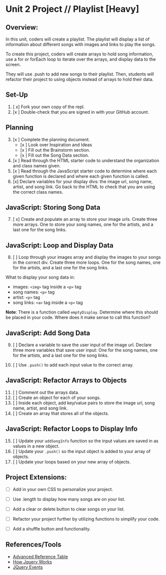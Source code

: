 # Unit 2 Project // Playlist [Heavy]

## Overview:

In this unit, coders will create a playlist. The playlist will display a list of information about different songs with images and links to play the songs. 

To create this project, coders will create arrays to hold song information, use a for or forEach loop to iterate over the arrays, and display data to the screen. 

They will use .push to add new songs to their playlist. Then, students will refactor their project to using objects instead of arrays to hold their data.


## Set-Up
1. [ x] Fork your own copy of the repl.
2. [x ] Double-check that you are signed in with your GitHub account.


## Planning
3. [x ] Complete the planning document.
   - [x ] Look over Inspiration and Ideas
   - [x ] Fill out the Brainstorm section.
   - [x ] Fill out the Song Data section.
4. [x ] Read through the HTML starter code to understand the organization and class names given.
5. [x ] Read through the JavaScript starter code to determine where each given function is declared and where each given function is called.
6. [x] Declare variables for your display divs: the image url, song name, artist, and song link. Go back to the HTML to check that you are using the correct class names.


## JavaScript: Storing Song Data

7. [ x] Create and populate an array to store your image urls. Create three more arrays. One to store your song names, one for the artists, and a last one for the song links.


## JavaScript: Loop and Display Data

8. [ ] Loop through your images array and display the images to your songs in the correct div. Create three more loops. One for the song names, one for the artists, and a last one for the song links.

What to display your song data in:

   - images: `<img>` tag inside a `<p>` tag
   - song names: `<p>` tag
   - artist: `<p>` tag
   - song links: `<a>` tag inside a `<p>` tag

**Note**: There is a function called `emptyDisplay`. Determine where this should be placed in your code. Where does it make sense to call this function?


## JavaScript: Add Song Data

9. [ ] Declare a variable to save the user input of the image url. Declare three more variables that save user input: One for the song names, one for the artists, and a last one for the song links.
   
10. [ ] Use `.push()` to add each input value to the correct array.



## JavaScript: Refactor Arrays to Objects

11. [ ] Comment out the arrays data.
12. [ ] Create an object for each of your songs.
13. [ ] Inside each object, add key/value pairs to store the image url, song name, artist, and song link.
14. [ ] Create an array that stores all of the objects.

## JavaScript: Refactor Loops to Display Info

15. [ ] Update your `addSongInfo` function so the input values are saved in as values in a new object.
16. [ ] Update your `.push()` so the input object is added to your array of objects.
17. [ ] Update your loops based on your new array of objects.


## Project Extensions:

- [ ] Add in your own CSS to personalize your project.
- [ ] Use .length to display how many songs are on your list.
- [ ] Add a clear or delete button to clear songs on your list.
- [ ] Refactor your project further by utilizing functions to simplify your code.
- [ ] Add a shuffle button and functionality.


## References/Tools

- [Advanced Reference Table](https://docs.google.com/document/d/1SElvLDvtVOoYZJyR5XbCQJWbSTxyChDiQkz7n3c63Go/preview)
- [How Jquery Works](http://learn.jquery.com/about-jquery/how-jquery-works/)
- [JQuery Events](http://api.jquery.com/category/events/)